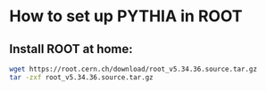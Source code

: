 #   How to set up PYTHIA in ROOT
##  Install ROOT at home:
```bash 
wget https://root.cern.ch/download/root_v5.34.36.source.tar.gz 
tar -zxf root_v5.34.36.source.tar.gz 

```

